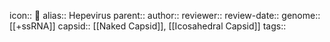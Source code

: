 icon:: 🦠
alias:: Hepevirus
parent::
author::
reviewer::
review-date::
genome:: [[+ssRNA]] 
capsid:: [[Naked Capsid]], [[Icosahedral Capsid]] 
tags::
